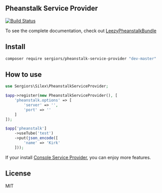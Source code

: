Pheanstalk Service Provider
---------------------------
[![Build Status](https://travis-ci.org/sergiors/pheanstalk-service-provider.svg)](https://travis-ci.org/sergiors/pheanstalk-service-provider)

To see the complete documentation, check out [LeezyPheanstalkBundle](https://github.com/armetiz/LeezyPheanstalkBundle)

Install
-------
```bash
composer require sergiors/pheanstalk-service-provider "dev-master"
```

How to use
----------
```php
use Sergiors\Silex\PheanstalkServiceProvider;

$app->register(new PheanstalkServiceProvider(), [
    'pheanstalk.options' => [
        'server' => '',
        'port' => ''
    ]
]);

$app['pheanstalk']
    ->useTube('test')
    ->put(json_encode([
        'name' => 'Kirk'
    ]));
```

If your install [Console Service Provider](https://github.com/sergiors/console-service-provider), you can enjoy more features. 

License
-------
MIT

